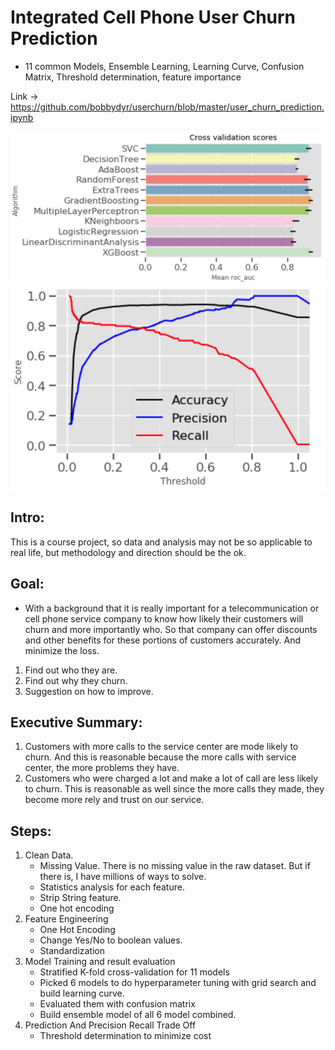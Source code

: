 # Integrated Cell Phone User Churn Prediction

- 11 common Models, Ensemble Learning, Learning Curve, Confusion Matrix, Threshold determination, feature importance

Link -> https://github.com/bobbydyr/userchurn/blob/master/user_churn_prediction.ipynb

![](cv_pic.png)
![](threshold.png)
## Intro:
This is a course project, so data and analysis may not be so applicable to real life, but methodology and direction should be the ok. 

## Goal:

- With a background that it is really important for a telecommunication or cell phone service company to know how likely their customers will churn and more importantly who. So that company can offer discounts and other benefits for these portions of customers accurately. And minimize the loss.

1. Find out who they are.
2. Find out why they churn.
3. Suggestion on how to improve.


## Executive Summary:
1. Customers with more calls to the service center are mode likely to churn. And this is reasonable because the more calls with service center, the more problems they have.
2. Customers who were charged a lot and make a lot of call are less likely to churn. This is reasonable as well since the more calls they made, they become more rely and trust on our service.

## Steps:
1. Clean Data. 
    - Missing Value. There is no missing value in the raw dataset. But if there is,  I have millions of ways to solve.
    - Statistics analysis for each feature.
    - Strip String feature.
    - One hot encoding
2. Feature Engineering
    - One Hot Encoding
    - Change Yes/No to boolean values.
    - Standardization
3. Model Training and result evaluation
    - Stratified K-fold cross-validation for 11 models
    - Picked 6 models to do hyperparameter tuning with grid search and build learning curve.
    - Evaluated them with confusion matrix
    - Build ensemble model of all 6 model combined. 
4. Prediction And Precision Recall Trade Off
    - Threshold determination to minimize cost
